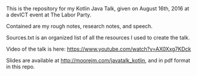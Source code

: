 This is the repository for my Kotlin Java Talk, given on August 16th, 2016 at a devICT event at The Labor Party.

Contained are my rough notes, research notes, and speech.

Sources.txt is an organized list of all the resources I used to create the talk.

Video of the talk is here: https://www.youtube.com/watch?v=AX0Xxg7KDck

Slides are available at http://moorejm.com/javatalk_kotlin, and in pdf format in this repo.

